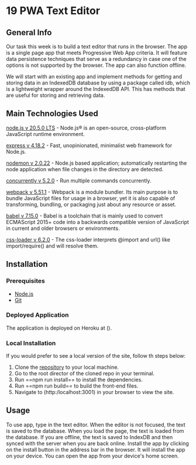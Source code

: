 # 19 PWA Text Editor

## General Info

Our task this week is to build a text editor that runs in the browser. The app is a single page app that meets Progressive Web App criteria. It will feature data persistence techniques that serve as a redundancy in case one of the options is not supported by the browser. The app can also function offline.

We will start with an existing app and implement methods for getting and storing data in an IndexedDB database by using a package called idb, which is a lightweight wrapper around the IndexedDB API. This has methods that are useful for storing and retrieving data.


## Main Technologies Used
[node.js v 20.5.0 LTS](https://node.js.org/) - Node.js® is an open-source, cross-platform JavaScript runtime environment.

[express v 4.18.2](https://www.npmjs.com/package/express) - Fast, unopinionated, minimalist web framework for Node.js.

[nodemon v 2.0.22](https://www.npmjs.com/package/nodemon) - Node.js based application; automatically restarting the node application when file changes in the directory are detected.

[concurrently v 5.2.0](https://www.npmjs.com/package/concurrently) - Run multiple commands concurrently.

[webpack v 5.51.1](https://www.npmjs.com/package/webpack) - Webpack is a module bundler. Its main purpose is to bundle JavaScript files for usage in a browser, yet it is also capable of transforming, bundling, or packaging just about any resource or asset.

[babel v 7.15.0](https://www.npmjs.com/package/@babel/core) - Babel is a toolchain that is mainly used to convert ECMAScript 2015+ code into a backwards compatible version of JavaScript in current and older browsers or environments.

[css-loader v 6.2.0](https://www.npmjs.com/package/css-loader) - The css-loader interprets @import and url() like import/require() and will resolve them.


## Installation

### Prerequisites
* [Node.js](https://node.js.org/)
* [Git](https://git-scm.com/)

### Deployed Application

The application is deployed on Heroku at ().

### Local Installation

If you would prefer to see a local version of the site, follow th steps below: 

1. Clone the [repository]() to your local machine.
2. Go to the root director of the cloned repo in your terminal.
3. Run ==npm run install== to install the dependencies.
4. Run ==npm run build== to build the front-end files.
5. Navigate to (http:/localhost:3001) in your browser to view the site.

## Usage

To use app, type in the text editor. When the editor is not focused, the text is saved to the database. When you load the page, the text is loaded from the database. If you are offline, the text is saved to IndexDB and then synced with the server when you are back online. Install the app by clicking on the install button in the address bar in the browser. It will install the app on your device. You can open the app from your device's home screen.

